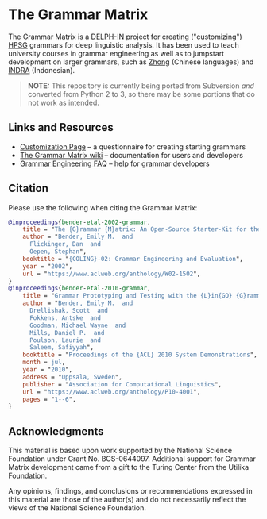 # The Grammar Matrix

The Grammar Matrix is a [DELPH-IN](http://www.delph-in.net/) project
for creating ("customizing") [HPSG] grammars for deep linguistic
analysis. It has been used to teach university courses in grammar
engineering as well as to jumpstart development on larger grammars,
such as [Zhong] (Chinese languages) and [INDRA] (Indonesian).

[HPSG]: https://en.wikipedia.org/wiki/Head-driven_phrase_structure_grammar
[Zhong]: https://github.com/delph-in/zhong
[INDRA]: https://github.com/davidmoeljadi/INDRA

> **NOTE:** This repository is currently being ported from Subversion
> *and* converted from Python 2 to 3, so there may be some portions
> that do not work as intended.

## Links and Resources

- [Customization Page](http://www.delph-in.net/matrix/customize/matrix.cgi) &ndash; a questionnaire for creating starting grammars
- [The Grammar Matrix wiki](http://moin.delph-in.net/MatrixTop) &ndash; documentation for users and developers
- [Grammar Engineering FAQ](http://moin.delph-in.net/GrammarEngineeringFaq) &ndash; help for grammar developers

## Citation

Please use the following when citing the Grammar Matrix:

```bibtex
@inproceedings{bender-etal-2002-grammar,
    title = "The {G}rammar {M}atrix: An Open-Source Starter-Kit for the Rapid Development of Cross-linguistically Consistent Broad-Coverage Precision Grammars",
    author = "Bender, Emily M.  and
      Flickinger, Dan  and
      Oepen, Stephan",
    booktitle = "{COLING}-02: Grammar Engineering and Evaluation",
    year = "2002",
    url = "https://www.aclweb.org/anthology/W02-1502",
}
@inproceedings{bender-etal-2010-grammar,
    title = "Grammar Prototyping and Testing with the {L}in{GO} {G}rammar {M}atrix {C}ustomization {S}ystem",
    author = "Bender, Emily M.  and
      Drellishak, Scott  and
      Fokkens, Antske  and
      Goodman, Michael Wayne  and
      Mills, Daniel P.  and
      Poulson, Laurie  and
      Saleem, Safiyyah",
    booktitle = "Proceedings of the {ACL} 2010 System Demonstrations",
    month = jul,
    year = "2010",
    address = "Uppsala, Sweden",
    publisher = "Association for Computational Linguistics",
    url = "https://www.aclweb.org/anthology/P10-4001",
    pages = "1--6",
}

```

## Acknowledgments

This material is based upon work supported by the National Science Foundation
under Grant No. BCS-0644097. Additional support for Grammar Matrix development
came from a gift to the Turing Center from the Utilika Foundation.

Any opinions, findings, and conclusions or recommendations expressed in this
material are those of the author(s) and do not necessarily reflect the views of
the National Science Foundation. 

